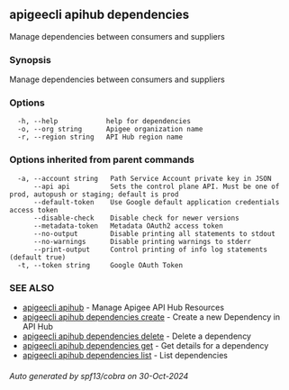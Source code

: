 ## apigeecli apihub dependencies

Manage dependencies between consumers and suppliers

### Synopsis

Manage dependencies between consumers and suppliers

### Options

```
  -h, --help            help for dependencies
  -o, --org string      Apigee organization name
  -r, --region string   API Hub region name
```

### Options inherited from parent commands

```
  -a, --account string   Path Service Account private key in JSON
      --api api          Sets the control plane API. Must be one of prod, autopush or staging; default is prod
      --default-token    Use Google default application credentials access token
      --disable-check    Disable check for newer versions
      --metadata-token   Metadata OAuth2 access token
      --no-output        Disable printing all statements to stdout
      --no-warnings      Disable printing warnings to stderr
      --print-output     Control printing of info log statements (default true)
  -t, --token string     Google OAuth Token
```

### SEE ALSO

* [apigeecli apihub](apigeecli_apihub.md)	 - Manage Apigee API Hub Resources
* [apigeecli apihub dependencies create](apigeecli_apihub_dependencies_create.md)	 - Create a new Dependency in API Hub
* [apigeecli apihub dependencies delete](apigeecli_apihub_dependencies_delete.md)	 - Delete a dependency
* [apigeecli apihub dependencies get](apigeecli_apihub_dependencies_get.md)	 - Get details for a dependency
* [apigeecli apihub dependencies list](apigeecli_apihub_dependencies_list.md)	 - List dependencies

###### Auto generated by spf13/cobra on 30-Oct-2024
